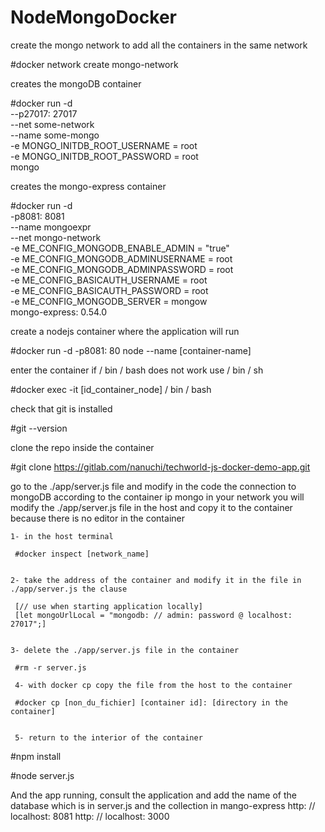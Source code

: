 # NodeMongoDocker


create the mongo network to add all the containers in the same network

#docker network create mongo-network

creates the mongoDB container

#docker run -d \
    --p27017: 27017 \
    --net some-network \
    --name some-mongo \
    -e MONGO_INITDB_ROOT_USERNAME = root \
    -e MONGO_INITDB_ROOT_PASSWORD = root \
    mongo

creates the mongo-express container
 
#docker run -d \
    -p8081: 8081 \
    --name mongoexpr \
    --net mongo-network \
    -e ME_CONFIG_MONGODB_ENABLE_ADMIN = "true" \
    -e ME_CONFIG_MONGODB_ADMINUSERNAME = root \
    -e ME_CONFIG_MONGODB_ADMINPASSWORD = root \
    -e ME_CONFIG_BASICAUTH_USERNAME = root \
    -e ME_CONFIG_BASICAUTH_PASSWORD = root \
    -e ME_CONFIG_MONGODB_SERVER = mongow \
    mongo-express: 0.54.0

create a nodejs container where the application will run

#docker run -d -p8081: 80 node --name [container-name]

enter the container if / bin / bash does not work use / bin / sh

#docker exec -it [id_container_node] / bin / bash

check that git is installed

#git --version

clone the repo inside the container

#git clone https://gitlab.com/nanuchi/techworld-js-docker-demo-app.git

go to the ./app/server.js file and modify in the code the connection to mongoDB according to the container ip
mongo in your network you will modify the ./app/server.js file in the host and copy it to the container
because there is no editor in the container

    
    1- in the host terminal

     #docker inspect [network_name]

  
    2- take the address of the container and modify it in the file in ./app/server.js the clause
    
     [// use when starting application locally]
     [let mongoUrlLocal = "mongodb: // admin: password @ localhost: 27017";]


    3- delete the ./app/server.js file in the container
     
     #rm -r server.js
     
     4- with docker cp copy the file from the host to the container

     #docker cp [non_du_fichier] [container id]: [directory in the container]

     
     5- return to the interior of the container
   
 #npm install
    
 #node server.js

And the app running, consult the application and add the name of the database which is in server.js and the collection in mango-express
http: // localhost: 8081
http: // localhost: 3000
